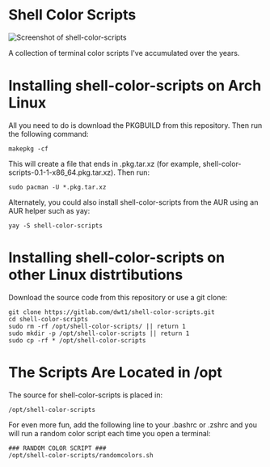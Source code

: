 
# Shell Color Scripts

![Screenshot of shell-color-scripts](https://gitlab.com/dwt1/dotfiles/raw/master/.screenshots/dotfiles12.png) 

A collection of terminal color scripts I've accumulated over the years.
	
# Installing shell-color-scripts on Arch Linux

All you need to do is download the PKGBUILD from this repository.  Then run the following command:

	makepkg -cf
	
This will create a file that ends in .pkg.tar.xz (for example, shell-color-scripts-0.1-1-x86_64.pkg.tar.xz).  Then run:

	sudo pacman -U *.pkg.tar.xz 
	
Alternately, you could also install shell-color-scripts from the AUR using an AUR helper such as yay:

	yay -S shell-color-scripts
	
# Installing shell-color-scripts on other Linux distrtibutions

Download the source code from this repository or use a git clone:

	git clone https://gitlab.com/dwt1/shell-color-scripts.git
	cd shell-color-scripts
	sudo rm -rf /opt/shell-color-scripts/ || return 1
    sudo mkdir -p /opt/shell-color-scripts || return 1
    sudo cp -rf * /opt/shell-color-scripts
	
# The Scripts Are Located in /opt

The source for shell-color-scripts is placed in:
	
	/opt/shell-color-scripts
	
For even more fun, add the following line to your .bashrc or .zshrc and you will run a random color script each time you open a terminal:

	### RANDOM COLOR SCRIPT ###
	/opt/shell-color-scripts/randomcolors.sh